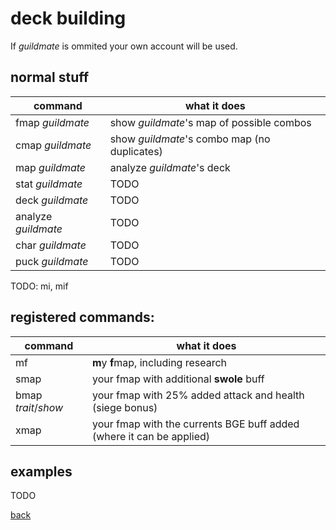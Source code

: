 # deck building
If _guildmate_ is ommited your own account will be used.

## normal stuff
| command 				| what it does 									|
| -- | -- |
| fmap _guildmate_    	| show _guildmate_'s map of possible combos 	|
| cmap _guildmate_    	| show _guildmate_'s combo map (no duplicates)	|
| map _guildmate_     	| analyze _guildmate_'s deck 					|
| stat _guildmate_    	| TODO 											|
| deck _guildmate_    	| TODO 											|
| analyze _guildmate_ 	| TODO 											|
| char _guildmate_    	| TODO 											|
| puck _guildmate_    	| TODO 											|
TODO: mi, mif

## registered commands:

| command 				| what it does 									|
| -- | -- |
| mf | **m**y **f**map, including research|
| smap | your fmap with additional **swole** buff |
| bmap _trait_/_show_| your fmap with 25% added attack and health (siege bonus)|
| xmap | your fmap with the currents BGE buff added (where it can be applied)|


## examples
TODO

[back](index)
<!--stackedit_data:
eyJoaXN0b3J5IjpbLTIxNDQ3MDc0NjEsLTg2NzM4NzIyMywtMT
YwNjY4ODQ5NSw0MDcxMTc2NDMsLTEyMzU4MjYzMDRdfQ==
-->